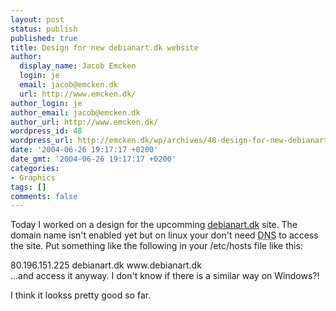 ```yaml
---
layout: post
status: publish
published: true
title: Design for new debianart.dk website
author:
  display_name: Jacob Emcken
  login: je
  email: jacob@emcken.dk
  url: http://www.emcken.dk/
author_login: je
author_email: jacob@emcken.dk
author_url: http://www.emcken.dk/
wordpress_id: 48
wordpress_url: http://emcken.dk/wp/archives/48-design-for-new-debianartdk-website.html
date: '2004-06-26 19:17:17 +0200'
date_gmt: '2004-06-26 19:17:17 +0200'
categories:
- Graphics
tags: []
comments: false
---
```

Today I worked on a design for the upcomming <a href="http://www.debianart.dk/">debianart.dk</a> site. The domain name isn't enabled yet but on linux your don't need <abbr title="Dynamic Name Service">DNS</abbr> to access the site. Put something like the following in your /etc/hosts file like this:

<div class="code">80.196.151.225 debianart.dk www.debianart.dk</div>
...and access it anyway.
I don't know if there is a similar way on Windows?!

I think it lookss pretty good so far.

